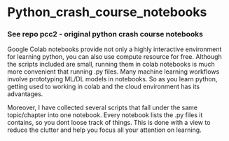 # Python_crash_course_notebooks
### See repo pcc2 - original python crash course notebooks

Google Colab notebooks provide not only a highly interactive environment for learning python, you can also use compute resource for free. Although the scripts included are small, running them in colab notebooks is much more convenient that running .py files. Many machine learning workflows involve prototyping ML/DL models in notebooks. So as you learn python, getting used to working in colab and the cloud environment has its advantages.

Moreover, I have collected several scripts that fall under the same topic/chapter into one notebook. Every notebook lists the .py files it contains, so you dont loose track of things. This is done with a view to reduce the clutter and help you focus all your attention on learning. 

